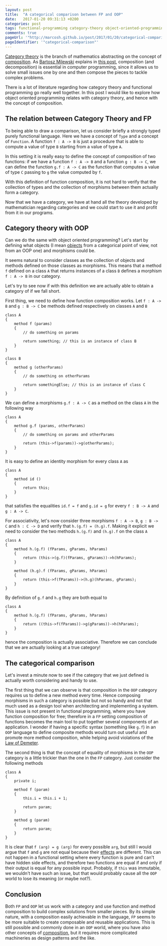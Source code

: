 ```yaml
---
layout: post
title:  "A categorical comparison between FP and OOP"
date:   2017-01-20 09:31:13 +0200
categories: post
tags: functional-programming category-theory object-oriented-programming
comments: true
pageUrl: '"http://marcosh.github.io/post/2017/01/20/categorical-comparison.html"'
pageIdentifier: '"categorical-comparison"'
---
```


[Category theory](https://en.wikipedia.org/wiki/Category_theory) is the branch of mathematics abstracting on the concept of [composition](https://en.wikipedia.org/wiki/Function_composition). As [Bartosz Milewski](https://twitter.com/BartoszMilewski) explains in [this post](https://bartoszmilewski.com/2014/11/04/category-the-essence-of-composition/), composition (and decomposition) is essential in computer programming, since it allows us to solve small issues one by one and then compose the pieces to tackle complex problems.

There is a lot of literature regarding how category theory and functional programming go really well together. In this post I would like to explore how object oriented programming relates with category theory, and hence with the concept of composition.

## The relation between Category Theory and FP

To being able to draw a comparison, let us consider briefly a strongly typed purely functional language. Here we have a concept of `Type` and a concept of `Function`.
A function `f : A -> B` is just a procedure that is able to compute a value of type `B` starting from a value of type `A`.

In this setting it is really easy to define the concept of composition of two functions: if we have a function `f : A -> B` and a function `g : B -> C`, we can define the function `g.f : A -> C` as the function that computes a value of type `C` passing to `g` the value computed by `f`.

With this definition of function composition, it is not hard to verify that the collection of types and the collection of morphisms between them actually form a category.

Now that we have a category, we have at hand all the theory developed by mathematician regarding categories and we could start to use it and profit from it in our programs.

## Category theory with OOP

Can we do the same with object oriented programming? Let's start by defining what objects (I mean [objects]() from a categorical point of view, not from an OOP one) and morphisms could be.

It seems natural to consider classes as the collection of objects and methods defined on those classes as morphisms. This means that a method `f` defined on a class `A` that returns instances of a class `B` defines a morphism `f : A -> B` in our category.

Let's try to see now if with this definition  we are actually able to obtain a category of if we fall short.

First thing, we need to define how function composition works. Let `f : A -> B` and `g : B -> C` be methods defined respectively on classes `A` and `B`

    class A
    {
        method f (params)
        {
            // do something on params

            return something; // this is an instance of class B
        }
    }

    class B
    {
        method g (otherParams)
        {
            // do something on otherParams

            return somethingElse; // this is an instance of class C
        }
    }

We can define a morphisms `g.f : A -> C` as a method on the class `A` in the following way

    class A
    {
        method g.f (params, otherParams)
        {
            // do something on params and otherParams

            return (this->f(params))->g(otherParams);
        }
    }

It is easy to define an identity morphism for every class `A` as

    class A
    {
        method id ()
        {
            return this;
        }
    }

that satisfies the equalities `id.f = f` and `g.id = g` for every `f : B -> A` and `g : A -> C`.

For associativity, let's now consider three morphisms `f : A -> B`, `g : B -> C` and `h : C -> D` and verify that `h.(g.f) = (h.g).f`. Making it explicit we need to consider the two methods `h.(g.f)` and `(h.g).f` on the class `A`

    class A
    {
        method h.(g.f) (fParams, gParams, hParams)
        {
            return (this->(g.f)(fParams, gParams))->h(hParams);
        }

        method (h.g).f (fParams, gParams, hParams)
        {
            return (this->f(fParams))->(h.g)(hParams, gParams);
        }
    }

By definition of `g.f` and `h.g` they are both equal to

    class A
    {
        method h.(g.f) (fParams, gParams, hParams)
        {
            return ((this->f(fParams))->g(gParams))->h(hParams);
        }
    }

hence the composition is actually associative. Therefore we can conclude that we are actually looking at a true category!

## The categorical comparison

Let's invest a minute now to see if the category that we just defined is actually worth considering and handy to use.

The first thing that we can observe is that composition in the `OOP` category requires us to define a new method every time. Hence composing morphisms in such a category is possible but not so handy and not that much used as a design tool when architecting and implementing a system. This issue is not present in functional programming, where you have function composition for free; therefore in a `FP` setting composition of functions becomes the main tool to put together several components of an application. I wonder if having a specific syntax (something like `g.f`) in an `OOP` language to define composite methods would turn out useful and promote more method composition, while helping avoid violations of the [Law of Demeter](https://en.wikipedia.org/wiki/Law_of_Demeter).

The second thing is that the concept of equality of morphisms in the `OOP` category is a little trickier than the one in the `FP` category. Just consider the following methods

    class A
    {
        private i;

        method f (param)
        {
            this.i = this.i + 1;

            return param;
        }

        method g (param)
        {
            return param;
        }
    }

It is clear that `f (arg) = g (arg)` for every possible `arg`, but still I would argue that `f` and `g` are not equal because their [effects](https://en.wikipedia.org/wiki/Side_effect_(computer_science)) are different. This can not happen in a functional setting where every function is pure and can't have hidden side effects, and therefore two functions are equal if and only if their output is equal for any possible input. Probably, if `this` was immutable, we wouldn't have such an issue, but that would probably cause all the `OOP` world to lose its meaning (or maybe not?).

## Conclusion

Both `FP` and `OOP` let us work with a category and use function and method composition to build complex solutions from smaller pieces. By its simple nature, with a composition easily achievable in the language, `FP` seems to be more suitable to create composable and reusable applications. This is still possible and commonly done in an `OOP` world, where you have also other concepts of [composition](https://en.wikipedia.org/wiki/Object_composition), but it requires more complicated machineries as design patterns and the like.